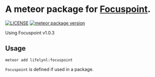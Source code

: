 # A meteor package for [Focuspoint](https://github.com/lifelynl/focuspoint).

[![LICENSE](http://img.shields.io/badge/LICENSE-MIT-brightgreen.svg)](http://opensource.org/licenses/MIT) [![meteor package version](http://img.shields.io/badge/atmosphere-1.0.7-brightgreen.svg)](https://atmospherejs.com/lifelynl/focuspoint)

Using Focuspoint v1.0.3


## Usage

```
meteor add lifelynl:focuspoint
```

`Focuspoint` is defined if used in a package.
